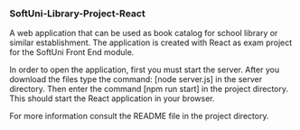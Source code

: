 ### SoftUni-Library-Project-React
A web application that can be used as book catalog for school library or similar establishment. 
The application is created with React as exam project for the SoftUni Front End module.

In order to open the application, first you must start the server. After you download the files type the command: [node server.js] in the server directory. 
Then enter the command [npm run start] in the project directory. This should start the React application in your browser. 

For more information consult the README file in the project directory. 
